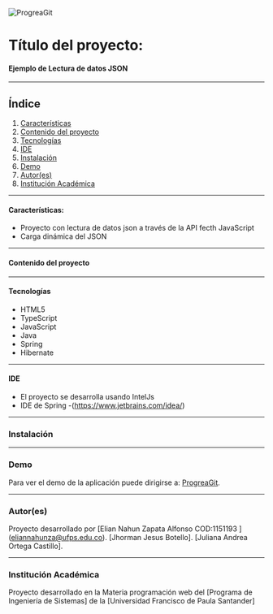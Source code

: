 ![ProgreaGit](http://www.madarme.co/portada-web.png)
# Título del proyecto:

#### Ejemplo de Lectura de datos JSON 
***
## Índice
1. [Características](#caracter-sticas-)
2. [Contenido del proyecto](#contenido-del-proyecto)
3. [Tecnologías](#tecnologías)
4. [IDE](#ide)
5. [Instalación](#instalación)
6. [Demo](#demo)
7. [Autor(es)](#autores)
8. [Institución Académica](#institución-académica)
***

#### Características:

  - Proyecto con lectura de datos json a través de la API fecth JavaScript
  - Carga dinámica del JSON 

***
  #### Contenido del proyecto

***
#### Tecnologías

  - HTML5
  - TypeScript
  - JavaScript
  - Java
  - Spring
  - Hibernate
	

  ***
#### IDE

- El proyecto se desarrolla usando IntelJs
- IDE de Spring -(https://www.jetbrains.com/idea/)

***
### Instalación

***
### Demo

Para ver el demo de la aplicación puede dirigirse a: [ProgreaGit](http://progreagitv.cpsw.ingsistemasufps.co/).

***
### Autor(es)
Proyecto desarrollado por 
[Elian Nahun Zapata Alfonso COD:1151193 ] (<eliannahunza@ufps.edu.co>).
[Jhorman Jesus Botello].
[Juliana Andrea Ortega Castillo].


***
### Institución Académica   
Proyecto desarrollado en la Materia programación web del  [Programa de Ingeniería de Sistemas] de la [Universidad Francisco de Paula Santander]



   

   
